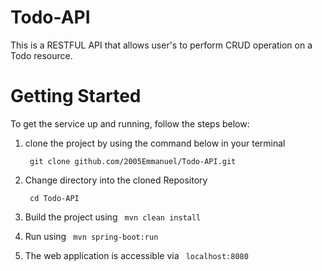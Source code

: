 # Todo-API
This is a RESTFUL API that allows user's to perform CRUD operation on a Todo resource.

# Getting Started
  To get the service up and running, follow the steps below:

   1. clone the project by using the command
      below in your terminal
    
       ```  git clone github.com/2005Emmanuel/Todo-API.git  ```
    
   2. Change directory into the cloned Repository
   
       ```  cd Todo-API  ```
    
   3. Build the project using  ```  mvn clean install  ```

   4. Run using ```  mvn spring-boot:run  ```

   5. The web application is accessible via ```  localhost:8080  ``` 
